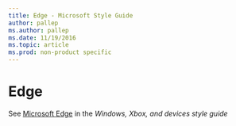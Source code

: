 ```yaml
---
title: Edge - Microsoft Style Guide
author: pallep
ms.author: pallep
ms.date: 11/19/2016
ms.topic: article
ms.prod: non-product specific
---
```


# Edge

See  [Microsoft Edge](https://worldready.cloudapp.net/Styleguide/Read?id=2547&topicid=32472) in the *Windows, Xbox, and devices style guide*
